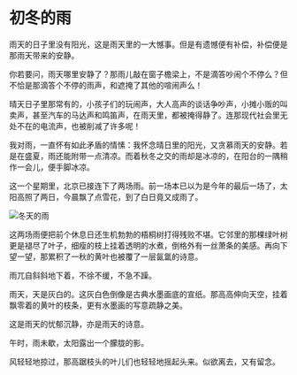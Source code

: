 # 初冬的雨

雨天的日子里没有阳光，这是雨天里的一大憾事。但是有遗憾便有补偿，补偿便是那雨天带来的安静。

你若要问，雨天哪里安静了？那雨儿敲在窗子檐梁上，不是滴答吵闹个不停么？但不恰是那滴答个不停的雨声，和遮掩了其他的喧闹声么！

晴天日子里那常有的，小孩子们的玩闹声，大人高声的谈话争吵声，小摊小贩的叫卖声，甚至汽车的马达声和鸣笛声，在雨天里，都被掩得静了。连那现代社会里无处不在的电流声，也被削减了许多呢！

我对雨，一直怀有如此矛盾的情愫：我怀念晴日里的阳光，又贪慕雨天的安静。若是在盛夏，雨还能附带一点清凉。而着秋冬之交的雨却是冰凉的，在阳台的一隅稍作一会儿，便手脚冰凉。

这一个星期里，北京已接连下了两场雨。前一场本已以为是今年的最后一场了，太阳高照了两日，今晨飘了点雪花，到了白日竟又成雨了。

![冬天的雨](/img/rain-in-winter.jpg)

这两场雨便把前个休息日还生机勃勃的梧桐树打得残败不堪。它邻里的那棵绿叶树更是褪尽了叶子，细瘦的枝上挂着透明的水煮，倒格外有一丝萧条的美感。再向下望一望，那累积了一秋的黄叶也被覆了一层氤氲的诗意。

雨兀自斜斜地下着，不徐不缓，不急不躁。

雨天，天是灰白的。这灰白色倒像是古典水墨画底的宣纸。那高高伸向天空，挂着飘零着的黄叶的枝条，更有水墨画的写意疏静之美。

这是雨天的忧郁沉静，亦是雨天的诗意。

午时，雨未歇，太阳露出一个朦胧的影。

风轻轻地掠过，那高踞枝头的叶儿们也轻轻地摇起头来。似欲离去，又有留念。

